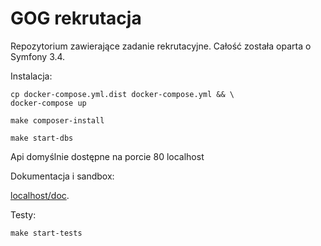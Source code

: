 GOG rekrutacja
========================

Repozytorium zawierające zadanie rekrutacyjne.
Całość została oparta o Symfony 3.4.

Instalacja:

```
cp docker-compose.yml.dist docker-compose.yml && \
docker-compose up
```

```
make composer-install
```

```
make start-dbs
```

Api domyślnie dostępne na porcie 80 localhost

Dokumentacja i sandbox:

[localhost/doc](http://localhost/doc).


Testy:
```
make start-tests
```

